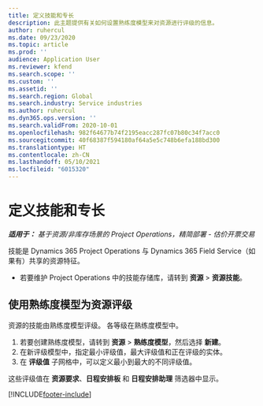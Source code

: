 ```yaml
---
title: 定义技能和专长
description: 此主题提供有关如何设置熟练度模型来对资源进行评级的信息。
author: ruhercul
ms.date: 09/23/2020
ms.topic: article
ms.prod: ''
audience: Application User
ms.reviewer: kfend
ms.search.scope: ''
ms.custom: ''
ms.assetid: ''
ms.search.region: Global
ms.search.industry: Service industries
ms.author: ruhercul
ms.dyn365.ops.version: ''
ms.search.validFrom: 2020-10-01
ms.openlocfilehash: 982f64677b74f2195eacc287fc07b80c34f7acc0
ms.sourcegitcommit: 40f68387f594180af64a5e5c748b6efa188bd300
ms.translationtype: HT
ms.contentlocale: zh-CN
ms.lasthandoff: 05/10/2021
ms.locfileid: "6015320"
---
```

# <a name="define-skills-and-proficiencies"></a>定义技能和专长

_**适用于：** 基于资源/非库存场景的 Project Operations，精简部署 - 估价开票交易_

技能是 Dynamics 365 Project Operations 与 Dynamics 365 Field Service（如果有）共享的资源特征。 

- 若要维护 Project Operations 中的技能存储库，请转到 **资源** \> **资源技能**。 

## <a name="use-proficiency-models-to-rate-resources"></a>使用熟练度模型为资源评级

资源的技能由熟练度模型评级。 各等级在熟练度模型中。 

1. 若要创建熟练度模型，请转到 **资源** \> **熟练度模型**，然后选择 **新建**。
2. 在新评级模型中，指定最小评级值，最大评级值和正在评级的实体。
3. 在 **评级值** 子网格中，可以定义最小到最大的不同评级值。


这些评级值在 **资源要求**、**日程安排板** 和 **日程安排助理** 筛选器中显示。


[!INCLUDE[footer-include](../includes/footer-banner.md)]